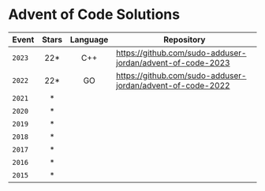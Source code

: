 # Advent of Code Solutions

| Event | Stars | Language | Repository |
| --- | :---: | :---: | --- |
| `2023` | 22* | C++ | https://github.com/sudo-adduser-jordan/advent-of-code-2023 |
| `2022` | 22* | GO | https://github.com/sudo-adduser-jordan/advent-of-code-2022 |
| `2021` | * |  | |
| `2020` | * |  | |
| `2019` | * |  | |
| `2018` | * |  | |
| `2017` | * |  | |
| `2016` | * |  | |
| `2015` | * |  | |
